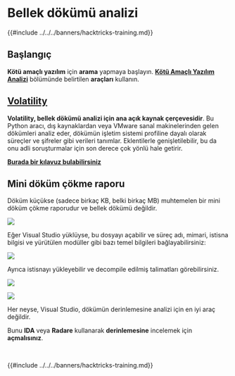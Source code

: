 # Bellek dökümü analizi

{{#include ../../../banners/hacktricks-training.md}}

## Başlangıç

**Kötü amaçlı yazılım** için **arama** yapmaya başlayın. [**Kötü Amaçlı Yazılım Analizi**](../malware-analysis.md) bölümünde belirtilen **araçları** kullanın.

## [Volatility](volatility-cheatsheet.md)

**Volatility, bellek dökümü analizi için ana açık kaynak çerçevesidir**. Bu Python aracı, dış kaynaklardan veya VMware sanal makinelerinden gelen dökümleri analiz eder, dökümün işletim sistemi profiline dayalı olarak süreçler ve şifreler gibi verileri tanımlar. Eklentilerle genişletilebilir, bu da onu adli soruşturmalar için son derece çok yönlü hale getirir.

[**Burada bir kılavuz bulabilirsiniz**](volatility-cheatsheet.md)

## Mini döküm çökme raporu

Döküm küçükse (sadece birkaç KB, belki birkaç MB) muhtemelen bir mini döküm çökme raporudur ve bellek dökümü değildir.

![](<../../../images/image (532).png>)

Eğer Visual Studio yüklüyse, bu dosyayı açabilir ve süreç adı, mimari, istisna bilgisi ve yürütülen modüller gibi bazı temel bilgileri bağlayabilirsiniz:

![](<../../../images/image (263).png>)

Ayrıca istisnayı yükleyebilir ve decompile edilmiş talimatları görebilirsiniz.

![](<../../../images/image (142).png>)

![](<../../../images/image (610).png>)

Her neyse, Visual Studio, dökümün derinlemesine analizi için en iyi araç değildir.

Bunu **IDA** veya **Radare** kullanarak **derinlemesine** incelemek için **açmalısınız**.

​

{{#include ../../../banners/hacktricks-training.md}}
